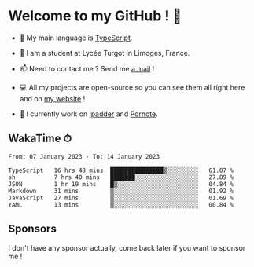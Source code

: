 # Welcome to my GitHub ! 🌃

- 🔭 My main language is [TypeScript](https://www.typescriptlang.org/).

- 🌱 I am a student at Lycée Turgot in Limoges, France.

- 📫 Need to contact me ? Send me <a href="mailto:mikkel@milescode.dev">a mail</a> !

- 💻 All my projects are open-source so you can see them all right here and on <a href="https://www.vexcited.ml">my website</a> !

- 👀 I currently work on [lpadder](https://github.com/Vexcited/lpadder) and [Pornote](https://github.com/Vexcited/Pornote).

## WakaTime ⏱

<!--START_SECTION:waka-->

```text
From: 07 January 2023 - To: 14 January 2023

TypeScript   16 hrs 48 mins  ███████████████▒░░░░░░░░░   61.07 %
sh           7 hrs 40 mins   ███████░░░░░░░░░░░░░░░░░░   27.89 %
JSON         1 hr 19 mins    █▒░░░░░░░░░░░░░░░░░░░░░░░   04.84 %
Markdown     31 mins         ▒░░░░░░░░░░░░░░░░░░░░░░░░   01.92 %
JavaScript   27 mins         ▒░░░░░░░░░░░░░░░░░░░░░░░░   01.69 %
YAML         13 mins         ▒░░░░░░░░░░░░░░░░░░░░░░░░   00.84 %
```

<!--END_SECTION:waka-->

## Sponsors

I don't have any sponsor actually, come back later if you want to sponsor me !
